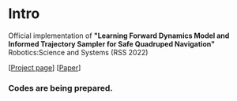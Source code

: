 # Intro
Official implementation of **"Learning Forward Dynamics Model and Informed Trajectory Sampler for Safe Quadruped Navigation"** 
Robotics:Science and Systems (RSS 2022)

[[Project page](https://awesomericky.github.io/projects/complex_env_navigation/index.html)] [[Paper](https://awesomericky.github.io/projects/FDM_ITS_navigation/index.html)]


### Codes are being prepared.

